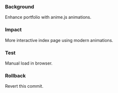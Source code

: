 ### Background
Enhance portfolio with anime.js animations.

### Impact
More interactive index page using modern animations.

### Test
Manual load in browser.

### Rollback
Revert this commit.
